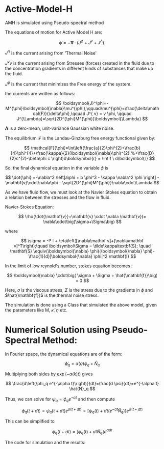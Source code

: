 # Active-Model-H
AMH is simulated using Pseudo-spectral method 

The equations of motion for Active Model H are:

$$
\dot{\phi} =-\boldsymbol{\nabla}\cdot \left(J^\phi +  J^{ v}+J^{\Lambda}\right).
$$

$J^\Lambda$ is the current arising from 'Thermal Noise'

$J^vv$ is the current arising from Stresses (forces) created in the fluid due to the concentration gradients in different kinds of substances that make up the fluid.

$J^\phi$ is the current that minimizes the Free energy of the system. 

the currents are written as follows:

$$
\boldsymbol{J}^\phi=-M^{\phi}\boldsymbol{\nabla}\mu^{\phi},\qquad\mu^{\phi}=\frac{\delta\mathcal{F}}{\delta\phi},\qquad  J^{ v} =  v \phi,
\qquad J^{\Lambda}=\sqrt{2D^{\phi}M^{\phi}}\boldsymbol{\Lambda}
$$

$\boldsymbol{\Lambda}$ is a zero-mean, unit-variance Gaussian white noise. 


The equilibrium $\mathcal{F}$ is the Landau-Ginzburg
free energy functional given by:

$$
\mathcal{F}[\phi]=\int\left(\frac{a}{2}\phi^{2}+\frac{b}{4}\phi^{4}+\frac{\kappa}{2}(\boldsymbol{\nabla}\phi)^{2}
%+\frac{D}{2}c^{2}-\beta\phi c
\right)d\boldsymbol{r} = \int f \ d\boldsymbol{r} 
$$

So, the final dynamical equation in the variable $\phi$ is 

$$
\dot{\phi} =-\nabla^2 \left[a\phi + b \phi^3 - \kappa \nabla^2 \phi \right] - \mathbf{v}\cdot\nabla\phi - \sqrt{2D^{\phi}M^{\phi}}\nabla\cdot\Lambda
$$

As we have fluid flow, we must look at the Navier Stokes equation to obtain a relation between the stresses and the flow in fluid. 

Navier-Stokes Equation:

$$
\rho(\dot{\mathbf{v}}+\mathbf{v} \cdot \nabla \mathbf{v})= \nabla\cdot\big(\sigma+\Sigma\big)
$$

where

$$
\sigma = -P I + \eta\left([\nabla\mathbf v]+[\nabla\mathbf v]^T\right);\quad \boldsymbol\Sigma = \tilde\kappa\textbf{S}; \quad \mathbf{S} \equiv(\boldsymbol{\nabla} \phi)(\boldsymbol{\nabla} \phi)-\frac{1}{d}|\boldsymbol{\nabla} \phi|^2 \mathbf{I}
$$

In the limit of low reynold's number, stokes equaiton becomes :

$$
\boldsymbol{\nabla} \cdot\big( \sigma + \Sigma + \hat{\mathbf{f}}\big) = 0
$$

Here, $\sigma$ is the viscous stress, $\Sigma$ is the stress due to the gradients in $\phi$ and $\hat{\mathbf{f}}$ is the thermal noise stress.

The simulation is done using a Class that simulated the above model, given the parameters like M, $\tilde\kappa$, $\eta$ etc.

# Numerical Solution using Pseudo-Spectral Method:

In Fourier space, the dynamical equations are of the form:

$$
\dot{\phi}_q=\alpha(q) \phi_q+\hat{N}_q
$$

Multiplying both sides by $\exp (-\alpha(k) t)$ gives

$$
\frac{d\left(\phi_q e^{-\alpha t}\right)}{dt}=\frac{d \psi}{dt}=e^{-\alpha t} \hat{N}_q
$$

Thus, we can solve for $\psi_q=\phi_q e^{-\alpha t}$ and then compute
  
$$
\phi_q(t+dt)=\psi_q(t+dt) e^{\alpha(t+dt)}=\left[\psi_q(t)+dt\left(e^{-\alpha t} \hat{N}_q\right)\right] e^{\alpha(t+dt)}
$$

This can be simplified to 
  
$$
\phi_q (t+dt) = \left[\phi_q (t) + dt\hat{N}_q   \right] e^{\alpha dt}
$$

The code for simulation and the results:






